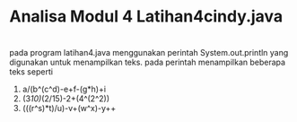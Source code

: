 # Analisa Modul 4 Latihan4cindy.java
#

pada program latihan4.java  menggunakan perintah System.out.println yang digunakan untuk menampilkan teks. pada perintah menampilkan beberapa teks seperti 
1. a/(b^(c^d)-e+f-(g*h)+i
2. (3*10)*(2/15)-2+(4^(2^2))
3. (((r^s)*t)/u)-v+(w^x)-y++